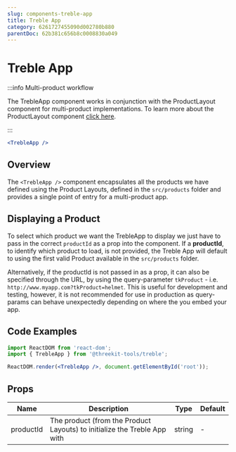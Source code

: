 ```yaml
---
slug: components-treble-app
title: Treble App
category: 6261727455090d002780b880
parentDoc: 62b381c656b8c0008830a049
---
```


# Treble App

:::info Multi-product workflow

The TrebleApp component works in conjunction with the ProductLayout component for multi-product implementations. To learn more about the ProductLayout component [click here](components-treble-app).

:::

```jsx
<TrebleApp />
```

## Overview

The `<TrebleApp />` component encapsulates all the products we have defined using the Product Layouts, defined in the `src/products` folder and provides a single point of entry for a multi-product app.

## Displaying a Product

To select which product we want the TrebleApp to display we just have to pass in the correct `productId` as a prop into the component. If a **productId**, to identify which product to load, is not provided, the Treble App will default to using the first valid Product available in the `src/products` folder.

Alternatively, if the productId is not passed in as a prop, it can also be specified through the URL, by using the query-parameter `tkProduct` - i.e. `http://www.myapp.com?tkProduct=helmet`. This is useful for development and testing, however, it is not recommended for use in production as query-params can behave unexpectedly depending on where the you embed your app.

## Code Examples

```jsx
import ReactDOM from 'react-dom';
import { TrebleApp } from '@threekit-tools/treble';

ReactDOM.render(<TrebleApp />, document.getElementById('root'));
```

## Props

| Name      | Description                                                              | Type   | Default |
| --------- | ------------------------------------------------------------------------ | ------ | ------- |
| productId | The product (from the Product Layouts) to initialize the Treble App with | string | -       |
